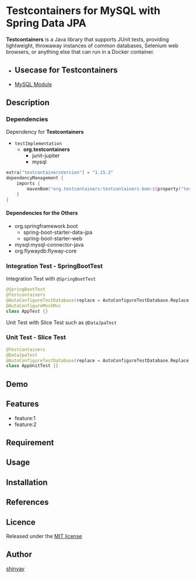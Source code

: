 # Testcontainers for MySQL with Spring Data JPA

**Testcontainers** is a Java library that supports JUnit tests, providing lightweight, throwaway instances of common databases, Selenium web browsers, or anything else that can run in a Docker container.

- Usecase for Testcontainers
  - 

- [MySQL Module](https://www.testcontainers.org/modules/databases/mysql/)

## Description
### Dependencies
Dependency for **Testcontainers**
- `testImplementation`
  - **org.testcontainers**
    - junit-jupiter
    - mysql

```kotlin
extra["testcontainersVersion"] = "1.15.3"
dependencyManagement {
	imports {
		mavenBom("org.testcontainers:testcontainers-bom:${property("testcontainersVersion")}")
	}
}
```

#### Dependencies for the Others
- org.springframework.boot
  - spring-boot-starter-data-jpa
  - spring-boot-starter-web
- mysql:mysql-connector-java
- org.flywaydb:flyway-core

### Integration Test - SpringBootTest
Integration Test with `@SpringBootTest`

```kotlin
@SpringBootTest
@Testcontainers
@AutoConfigureTestDatabase(replace = AutoConfigureTestDatabase.Replace.NONE)
@AutoConfigureMockMvc
class AppTest {}
```
Unit Test with Slice Test such as `@DataJpaTest`
### Unit Test - Slice Test

```kotlin
@Testcontainers
@DataJpaTest
@AutoConfigureTestDatabase(replace = AutoConfigureTestDatabase.Replace.NONE)
class AppUnitTest {}
```

## Demo

## Features

- feature:1
- feature:2

## Requirement

## Usage

## Installation

## References

## Licence

Released under the [MIT license](https://gist.githubusercontent.com/shinyay/56e54ee4c0e22db8211e05e70a63247e/raw/34c6fdd50d54aa8e23560c296424aeb61599aa71/LICENSE)

## Author

[shinyay](https://github.com/shinyay)
